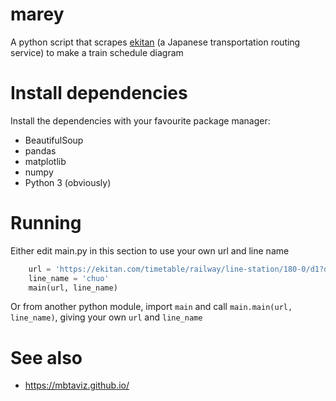 # marey

A python script that scrapes [ekitan](ekitan.com/) (a Japanese transportation routing service) to make a train schedule diagram

# Install dependencies

Install the dependencies with your favourite package manager:
- BeautifulSoup
- pandas
- matplotlib
- numpy
- Python 3 (obviously)

# Running

Either edit main.py in this section to use your own url and line name

```py
    url = 'https://ekitan.com/timetable/railway/line-station/180-0/d1?dt=20211101'
    line_name = 'chuo'
    main(url, line_name)
```

Or from another python module, import `main` and call `main.main(url, line_name)`, giving your own `url` and `line_name`

# See also
- https://mbtaviz.github.io/
